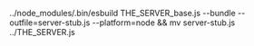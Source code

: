 ../node_modules/.bin/esbuild THE_SERVER_base.js --bundle --outfile=server-stub.js --platform=node && mv server-stub.js ../THE_SERVER.js